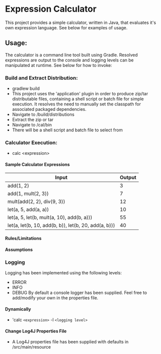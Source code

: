 # Expression Calculator
This project provides a simple calculator, written in Java, that evaluates it's own expression language.  See below for examples of usage.

## Usage:
The calculator is a command line tool built using Gradle.  Resolved expressions are output to the console and logging levels can be manipulated at runtime.  See below for how to invoke:

### Build and Extract Distribution:
* gradlew build
* This project uses the 'application' plugin in order to produce zip/tar distributable files, containing a shell script or batch file for simple execution.  It resolves the need to manually set the classpath for associated packaged dependencies.
* Navigate to /build/distributions
* Extract the zip or tar
* Navigate to /cal<version>/bin
* There will be a shell script and batch file to select from

### Calculator Execution:
* calc <expression\>

#### Sample Calculator Expressions
|Input|Output|
|-----|------|
|add(1, 2)|3|
|add(1, mult(2, 3))|7|
|mult(add(2, 2), div(9, 3))|12|
|let(a, 5, add(a, a))|10|
|let(a, 5, let(b, mult(a, 10), add(b, a)))|55|
|let(a, let(b, 10, add(b, b)), let(b, 20, add(a, b)))|40|

#### Rules/Limitations

#### Assumptions

### Logging
Logging has been implemented using the following levels:
* ERROR
* INFO
* DEBUG
By default a console logger has been supplied.  Feel free to add/modify your own in the properties file.

#### Dynamically
* 'calc `<expression>` -l `<logging level>`

#### Change Log4J Properties File
* A Log4J properties file has been supplied with defaults in /src/main/resource
